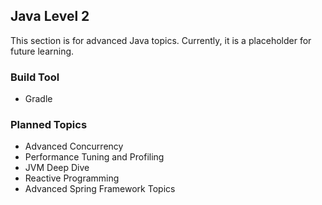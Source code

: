 ## Java Level 2

This section is for advanced Java topics. Currently, it is a placeholder for future learning.

### Build Tool
* Gradle

### Planned Topics

* Advanced Concurrency
* Performance Tuning and Profiling
* JVM Deep Dive
* Reactive Programming
* Advanced Spring Framework Topics
